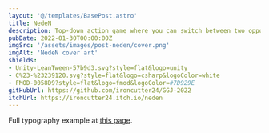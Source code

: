 ```yaml
---
layout: '@/templates/BasePost.astro'
title: NedeN
description: Top-down action game where you can switch between two opposite gameplay modes to clear levels from enemies.
pubDate: 2022-01-30T00:00:00Z
imgSrc: '/assets/images/post-neden/cover.png'
imgAlt: 'NedeN cover art'
shields:
- Unity-LeanTween-57b9d3.svg?style=flat&logo=unity
- C%23-%23239120.svg?style=flat&logo=csharp&logoColor=white
- FMOD-0058D9?style=flat&logo=fmod&logoColor=#7D929E
gitHubUrl: https://github.com/ironcutter24/GGJ-2022
itchUrl: https://ironcutter24.itch.io/neden
---
```


Full typography example at [this page](../sixth-post/).
